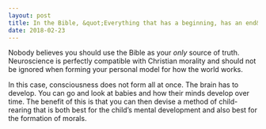 ```yaml
---
layout: post
title: In the Bible, &quot;Everything that has a beginning, has an end&quot;. Does consciousness have a beginning? Why are babies not fully conscious like adults?
date: 2018-02-23
---
```


<p>Nobody believes you should use the Bible as your <i>only</i> source of truth. Neuroscience is perfectly compatible with Christian morality and should not be ignored when forming your personal model for how the world works.</p><p>In this case, consciousness does not form all at once. The brain has to develop. You can go and look at babies and how their minds develop over time. The benefit of this is that you can then devise a method of child-rearing that is both best for the child’s mental development and also best for the formation of morals.</p>
